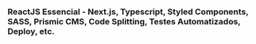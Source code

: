 

### ReactJS Essencial  - Next.js, Typescript, Styled Components, SASS, Prismic CMS, Code Splitting, Testes Automatizados, Deploy, etc.
